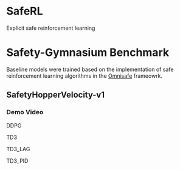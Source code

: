 # SafeRL
Explicit safe reinforcement learning


# Safety-Gymnasium Benchmark 
Baseline models were trained based on the implementation of safe reinforcement learning algorithms in the [Omnisafe](https://www.omnisafe.ai/en/latest/) frameowrk.
## SafetyHopperVelocity-v1

### Demo Video
DDPG

TD3

TD3_LAG

TD3_PID

